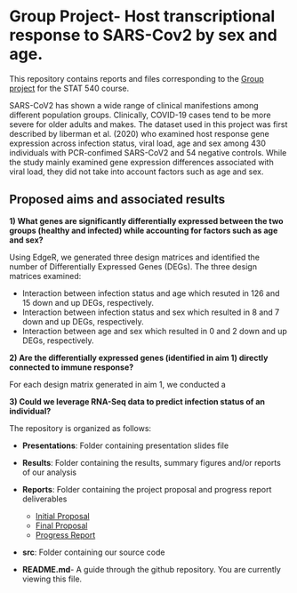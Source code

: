 # Group Project- Host transcriptional response to SARS-Cov2 by sex and age. 

This repository contains reports and files corresponding to the [Group project](https://stat540-ubc.github.io/group_project_rubrics.html) for the STAT 540 course. 

SARS-CoV2 has shown a wide range of clinical manifestions among different population groups. Clinically, COVID-19 cases tend to be more severe for older adults and makes. The dataset used in this project was first described by liberman et al. (2020) who examined host response gene expression across infection status, viral load, age and sex among 430 individuals with PCR-confimed SARS-CoV2 and 54 negative controls. While the study mainly examined gene expression differences associated with viral load, they did not take into account factors such as age and sex. 

## Proposed aims and associated results 

**1) What genes are significantly differentially expressed between the two groups (healthy and infected) while accounting for factors such as age and sex?**

Using EdgeR, we generated three design matrices and identified the number of Differentially Expressed Genes (DEGs). The three design matrices examined:

- Interaction between infection status and age which resuted in 126 and 15 down and up DEGs, respectively.
- Interaction between infection status and sex which resulted in 8 and 7 down and up DEGs, respectively. 
- Interaction between age and sex which resulted in 0 and 2 down and up DEGs, respectively. 

**2) Are the differentially expressed genes (identified in aim 1) directly connected to immune response?**

For each design matrix generated in aim 1, we conducted a 

**3) Could we leverage RNA-Seq data to predict infection status of an individual?**




The repository is organized as follows: 

* **Presentations**: Folder containing presentation slides file

* **Results**: Folder containing the results, summary figures and/or reports of our analysis 

* **Reports**: Folder containing the project proposal and progress report deliverables
    * [Initial Proposal](Reports/initial_project_proposal.md)
    * [Final Proposal](Reports/final_project_proposal.md)
    * [Progress Report](Reports/Progress-Report.md)
    

* **src**: Folder containing our source code

* **README.md**- A guide through the github repository. You are currently viewing this file.

